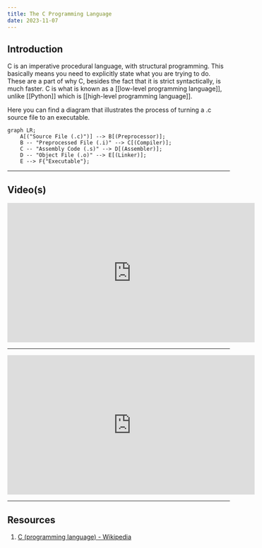 ```yaml
---
title: The C Programming Language
date: 2023-11-07
---
```

## Introduction

C is an imperative procedural language, with structural programming.  This basically means you need to explicitly state what you are trying to do. These are a part of why C, besides the fact that it is strict syntactically, is much faster.  C is what is known as a [[low-level programming language]], unlike [[Python]] which is [[high-level programming language]].

Here you can find a diagram that illustrates the process of turning a .c source file to an executable.

```mermaid
graph LR;
	A[("Source File (.c)")] --> B[(Preprocessor)];
	B -- "Preprocessed File (.i)" --> C[(Compiler)];
	C -- "Assembly Code (.s)" --> D[(Assembler)];
	D -- "Object File (.o)" --> E[(Linker)];
	E --> F{"Executable"};
```

---
## Video(s)

<iframe width="560" height="315" src="https://www.youtube.com/embed/de2Hsvxaf8M?si=SWYtyQcTkD-TPX9F" title="YouTube video player" frameborder="0" allow="accelerometer; autoplay; clipboard-write; encrypted-media; gyroscope; picture-in-picture; web-share" allowfullscreen></iframe>

---

<iframe width="560" height="315" src="https://www.youtube.com/embed/2ybLD6_2gKM?si=bzqeRle-xQ5kx7t0" title="YouTube video player" frameborder="0" allow="accelerometer; autoplay; clipboard-write; encrypted-media; gyroscope; picture-in-picture; web-share" allowfullscreen></iframe>

---
## Resources
1. [C (programming language) - Wikipedia](https://en.wikipedia.org/wiki/C_(programming_language))
